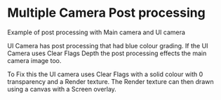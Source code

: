 # Multiple Camera Post processing

Example of post processing with Main camera and UI camera

UI Camera has post processing that had blue colour grading.  If the UI Camera uses Clear Flags Depth the post processing effects the main camera image too. 

To Fix this the UI camera uses  Clear Flags with a solid colour with 0 transparency and a Render texture. The Render texture can then drawn using a canvas with a Screen overlay.